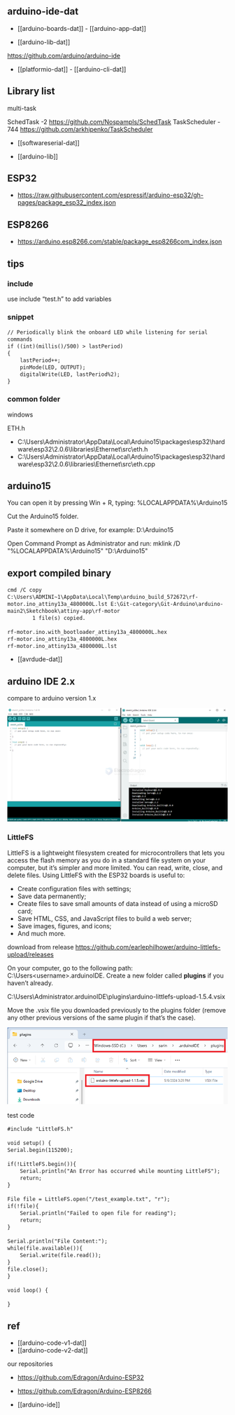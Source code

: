 
## arduino-ide-dat

- [[arduino-boards-dat]] - [[arduino-app-dat]]

- [[arduino-lib-dat]]

https://github.com/arduino/arduino-ide

- [[platformio-dat]] - [[arduino-cli-dat]]

## Library list 

multi-task 

SchedTask -2
https://github.com/Nospampls/SchedTask
TaskScheduler - 744
https://github.com/arkhipenko/TaskScheduler

- [[softwareserial-dat]]

- [[arduino-lib]]




## ESP32

- https://raw.githubusercontent.com/espressif/arduino-esp32/gh-pages/package_esp32_index.json

## ESP8266

- https://arduino.esp8266.com/stable/package_esp8266com_index.json



## tips 



### include 


use include “test.h” to add variables




### snippet

    // Periodically blink the onboard LED while listening for serial commands
    if ((int)(millis()/500) > lastPeriod)
    {
        lastPeriod++;
        pinMode(LED, OUTPUT);
        digitalWrite(LED, lastPeriod%2);
    }


### common folder 

windows

ETH.h 
- C:\Users\Administrator\AppData\Local\Arduino15\packages\esp32\hardware\esp32\2.0.6\libraries\Ethernet\src\eth.h
- C:\Users\Administrator\AppData\Local\Arduino15\packages\esp32\hardware\esp32\2.0.6\libraries\Ethernet\src\eth.cpp


## arduino15 

You can open it by pressing Win + R, typing: %LOCALAPPDATA%\Arduino15

Cut the Arduino15 folder.

Paste it somewhere on D drive, for example: D:\Arduino15

Open Command Prompt as Administrator and run: mklink /D "%LOCALAPPDATA%\Arduino15" "D:\Arduino15"



## export compiled binary 

    cmd /C copy C:\Users\ADMINI~1\AppData\Local\Temp\arduino_build_572672\rf-motor.ino_attiny13a_4800000L.lst E:\Git-category\Git-Arduino\arduino-main2\Sketchbook\attiny-app\rf-motor 
            1 file(s) copied.

    rf-motor.ino.with_bootloader_attiny13a_4800000L.hex
    rf-motor.ino_attiny13a_4800000L.hex
    rf-motor.ino_attiny13a_4800000L.lst

- [[avrdude-dat]]

## arduino IDE 2.x 

compare to arduino version 1.x


![](2025-07-26-12-12-24.png)



### LittleFS

LittleFS is a lightweight filesystem created for microcontrollers that lets you access the flash memory as you do in a standard file system on your computer, but it’s simpler and more limited. You can read, write, close, and delete files. Using LittleFS with the ESP32 boards is useful to:

- Create configuration files with settings;
- Save data permanently;
- Create files to save small amounts of data instead of using a microSD card;
- Save HTML, CSS, and JavaScript files to build a web server;
- Save images, figures, and icons;
- And much more.

download from release https://github.com/earlephilhower/arduino-littlefs-upload/releases


On your computer, go to the following path: C:\Users\<username>\.arduinoIDE\. Create a new folder called **plugins** if you haven’t already.

C:\Users\Administrator\.arduinoIDE\plugins\arduino-littlefs-upload-1.5.4.vsix

Move the .vsix file you downloaded previously to the plugins folder (remove any other previous versions of the same plugin if that’s the case).

![](2025-07-26-12-05-03.png)


test code 

    #include "LittleFS.h"
    
    void setup() {
    Serial.begin(115200);
    
    if(!LittleFS.begin()){
        Serial.println("An Error has occurred while mounting LittleFS");
        return;
    }
    
    File file = LittleFS.open("/test_example.txt", "r");
    if(!file){
        Serial.println("Failed to open file for reading");
        return;
    }
    
    Serial.println("File Content:");
    while(file.available()){
        Serial.write(file.read());
    }
    file.close();
    }
    
    void loop() {

    }

## ref 


- [[arduino-code-v1-dat]]
- [[arduino-code-v2-dat]]


our repositories
- https://github.com/Edragon/Arduino-ESP32
- https://github.com/Edragon/Arduino-ESP8266


- [[arduino-ide]]